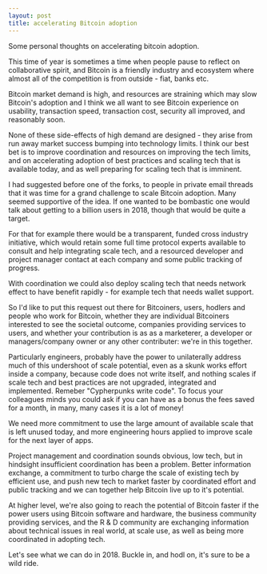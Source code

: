 ```yaml
---
layout: post
title: accelerating Bitcoin adoption
---
```


Some personal thoughts on accelerating bitcoin adoption.

This time of year is sometimes a time when people pause to reflect on collaborative spirit, and Bitcoin is a friendly 
industry and ecosystem where almost all of the competition is from outside - fiat, banks etc.

Bitcoin market demand is high, and resources are straining which may slow Bitcoin's adoption and I think we all want to 
see Bitcoin experience on usability, transaction speed, transaction cost, security all improved, and reasonably soon. 

None of these side-effects of high demand are designed - they arise from run away market success bumping into technology 
limits. I think our best bet is to improve coordination and resources on improving the tech limits, and on accelerating 
adoption of best practices and scaling tech that is available today, and as well preparing for scaling tech that is imminent.

I had suggested before one of the forks, to people in private email threads that it was time for a grand challenge to scale 
Bitcoin adoption. Many seemed supportive of the idea. If one wanted to be bombastic one would talk about getting to a billion 
users in 2018, though that would be quite a target.

For that for example there would be a transparent, funded cross industry initiative, which would retain some full time 
protocol experts available to consult and help integrating scale tech, and a resourced developer and project manager 
contact at each company and some public tracking of progress.

With coordination we could also deploy scaling tech that needs network effect to have benefit rapidly - for example tech
that needs wallet support.

So I'd like to put this request out there for Bitcoiners, users, hodlers and people who work for Bitcoin, whether they are 
individual Bitcoiners interested to see the societal outcome, companies providing services to users, and whether 
your contribution is as as a marketerer, a developer or managers/company owner or any other contributer: we're in this together. 

Particularly engineers, probably have the power to unilaterally address much of this undershoot of scale potential, even 
as a skunk works effort inside a company, because code does not write itself, and nothing scales if scale tech and best 
practices are not upgraded, integrated and implemented. Remeber "Cypherpunks write code".  To focus your colleagues minds 
you could ask if you can have as a bonus the fees saved for a month, in many, many cases it is a lot of money!

We need more commitment to use the large amount of available scale that is left unused today, and more engineering hours 
applied to improve scale for the next layer of apps.

Project management and coordination sounds obvious, low tech, but in hindsight insufficient coordination has been a problem. 
Better information exchange, a commitment to turbo charge the scale of existing tech by efficient use, and push new tech to 
market faster by coordinated effort and public tracking and we can together help Bitcoin live up to it's potential. 

At higher level, we're also going to reach the potential of Bitcoin faster if the power users using Bitcoin software and 
hardware, the business community providing services, and the R & D community are exchanging information about technical 
issues in real world, at scale use, as well as being more coordinated in adopting tech. 

Let's see what we can do in 2018. Buckle in, and hodl on, it's sure to be a wild ride.
